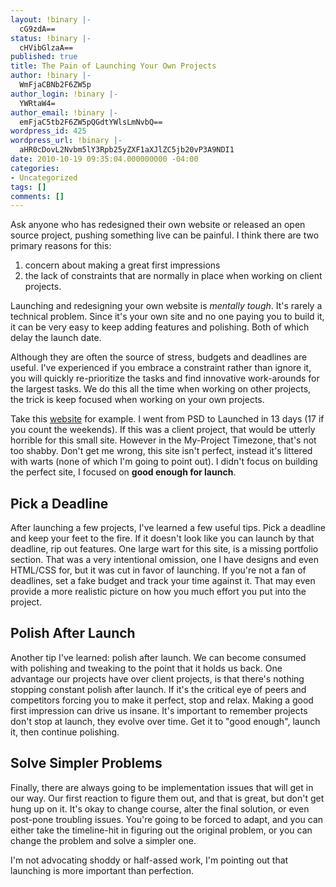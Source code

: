 ```yaml
---
layout: !binary |-
  cG9zdA==
status: !binary |-
  cHVibGlzaA==
published: true
title: The Pain of Launching Your Own Projects
author: !binary |-
  WmFjaCBNb2F6ZW5p
author_login: !binary |-
  YWRtaW4=
author_email: !binary |-
  emFjaC5tb2F6ZW5pQGdtYWlsLmNvbQ==
wordpress_id: 425
wordpress_url: !binary |-
  aHR0cDovL2Nvbm5lY3Rpb25yZXF1aXJlZC5jb20vP3A9NDI1
date: 2010-10-19 09:35:04.000000000 -04:00
categories:
- Uncategorized
tags: []
comments: []
---
```

Ask anyone who has redesigned their own website or released an open source project, pushing something live can be painful. I think there are two primary reasons for this:

1. concern about making a great first impressions
1. the lack of constraints that are normally in place when working on client projects.

Launching and redesigning your own website is _mentally tough_. It's rarely a technical problem. Since it's your own site and no one paying you to build it, it can be very easy to keep adding features and polishing. Both of which delay the launch date.

Although they are often the source of stress, budgets and deadlines are useful. I've experienced if you embrace a constraint rather than ignore it, you will quickly re-prioritize the tasks and find innovative work-arounds for the largest tasks. We do this all the time when working on other projects, the trick is keep focused when working on your own projects.

Take this [website](http://connectionrequired.com) for example. I went from PSD to Launched in 13 days (17 if you count the weekends). If this was a client project, that would be utterly horrible for this small site. However in the My-Project Timezone, that's not too shabby. Don't get me wrong, this site isn't perfect, instead it's littered with warts (none of which I'm going to point out). I didn't focus on building the perfect site, I focused on **good enough for launch**.

## Pick a Deadline ##

After launching a few projects, I've learned a few useful tips. Pick a deadline and keep your feet to the fire. If it doesn't look like you can launch by that deadline, rip out features. One large wart for this site, is a missing portfolio section. That was a very intentional omission, one I have designs and even HTML/CSS for, but it was cut in favor of launching. If you're not a fan of deadlines, set a fake budget and track your time against it. That may even provide a more realistic picture on how you much effort you put into the project.

## Polish After Launch ##

Another tip I've learned: polish after launch. We can become consumed with polishing and tweaking to the point that it holds us back. One advantage our projects have over client projects, is that there's nothing stopping constant polish after launch. If it's the critical eye of peers and competitors forcing you to make it perfect, stop and relax. Making a good first impression can drive us insane. It's important to remember projects don't stop at launch, they evolve over time. Get it to "good enough", launch it, then continue polishing.

## Solve Simpler Problems ##

Finally, there are always going to be implementation issues that will get in our way. Our first reaction to figure them out, and that is great, but don't get hung up on it. It's okay to change course, alter the final solution, or even post-pone troubling issues. You're going to be forced to adapt, and you can either take the timeline-hit in figuring out the original problem, or you can change the problem and solve a simpler one.

I'm not advocating shoddy or half-assed work, I'm pointing out that launching is more important than perfection.
